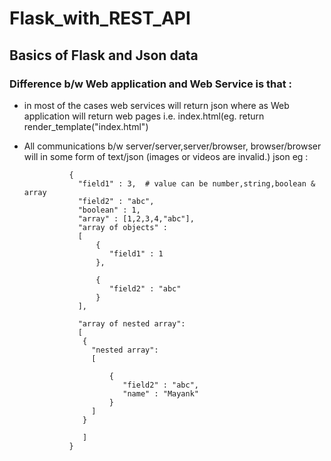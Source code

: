 # Flask_with_REST_API


## Basics of Flask and Json data

### Difference b/w Web application and Web Service is that :
- in most of the cases web services will return json where as Web application will return web pages i.e. index.html(eg. return render_template("index.html")

- All communications b/w server/server,server/browser, browser/browser will in  some form of text/json (images or videos are invalid.)
json eg :

                {
                  "field1" : 3,  # value can be number,string,boolean & array
                  "field2" : "abc",
                  "boolean" : 1,
                  "array" : [1,2,3,4,"abc"],
                  "array of objects" :
                  [
                      {
                         "field1" : 1
                      },

                      {
                         "field2" : "abc"
                      }
                  ],

                  "array of nested array":
                  [
                   {
                     "nested array":
                     [

                         {
                            "field2" : "abc",
                            "name" : "Mayank"
                         }
                     ]
                   }

                   ]
                }
                
